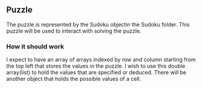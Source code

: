 ## Puzzle

The puzzle is represented by the Sudoku objectin the Sudoku folder. This puzzle
will be used to interact with solving the puzzle.


### How it should work

I expect to have an array of arrays indexed by row and column starting from
the top left that stores the values in the puzzle. I wish to use this double
array(list) to hold the values that are specified or deduced. There will be
another object that holds the possible values of a cell.